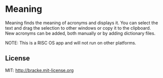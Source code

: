 # Meaning
Meaning finds the meaning of acronyms and displays it. You can select the text and drag the selection to other windows or copy it to the clipboard.
New acronyms can be added, both manually or by adding dictionary files. 

NOTE: This is a RISC OS app and will not run on other platforms.   


## License

MIT: <http://bracke.mit-license.org>